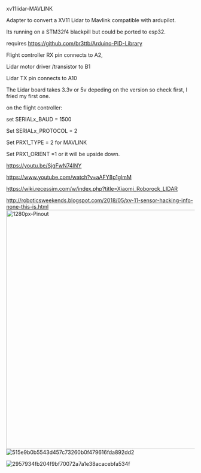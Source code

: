 xv11lidar-MAVLINK 

Adapter to convert a XV11 Lidar to Mavlink compatible with ardupilot.

Its running on a STM32f4 blackpill but could be ported to esp32.

requires https://github.com/br3ttb/Arduino-PID-Library

Flight controller RX pin connects to A2,

Lidar motor driver /transistor to B1

Lidar TX pin connects to A10

The Lidar board takes 3.3v or 5v depeding on the version so check first, I fried my first one.

on the flight controller:

set SERIALx_BAUD = 1500

Set SERIALx_PROTOCOL = 2

Set PRX1_TYPE = 2 for MAVLINK

Set PRX1_ORIENT =1 or it will be upside down.

https://youtu.be/SjgFwN74lNY

https://www.youtube.com/watch?v=aAFY8p1glmM


https://wiki.recessim.com/w/index.php?title=Xiaomi_Roborock_LIDAR


http://roboticsweekends.blogspot.com/2018/05/xv-11-sensor-hacking-info-none-this-is.html
<img width="640" alt="1280px-Pinout" src="https://github.com/geofrancis/xv11lidar-MAVLINK/assets/5570278/6802f6b8-282d-441b-8cfe-17312df8e5ca">
![515e9b0b5543d457c73260b0f479616fda892dd2](https://github.com/geofrancis/xv11lidar-MAVLINK/assets/5570278/d950ff4e-e0f4-4bde-94fc-9804446b995f)

![2957934fb204f9bf70072a7a1e38acacebfa534f](https://github.com/geofrancis/xv11lidar-MAVLINK/assets/5570278/8ada8f21-1385-4306-b6bb-5f9f68f1df73)
